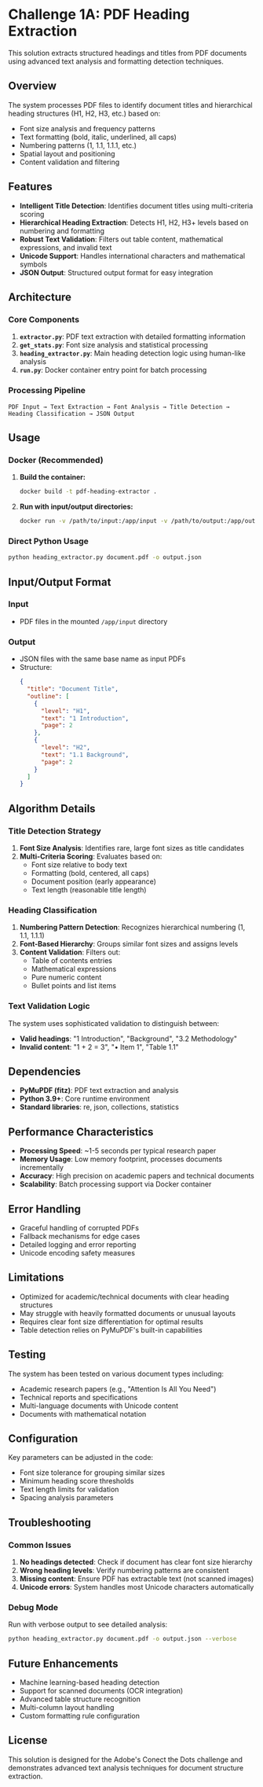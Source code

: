 # Challenge 1A: PDF Heading Extraction

This solution extracts structured headings and titles from PDF documents using advanced text analysis and formatting detection techniques.

## Overview

The system processes PDF files to identify document titles and hierarchical heading structures (H1, H2, H3, etc.) based on:
- Font size analysis and frequency patterns
- Text formatting (bold, italic, underlined, all caps)
- Numbering patterns (1, 1.1, 1.1.1, etc.)
- Spatial layout and positioning
- Content validation and filtering

## Features

- **Intelligent Title Detection**: Identifies document titles using multi-criteria scoring
- **Hierarchical Heading Extraction**: Detects H1, H2, H3+ levels based on numbering and formatting
- **Robust Text Validation**: Filters out table content, mathematical expressions, and invalid text
- **Unicode Support**: Handles international characters and mathematical symbols
- **JSON Output**: Structured output format for easy integration

## Architecture

### Core Components

1. **`extractor.py`**: PDF text extraction with detailed formatting information
2. **`get_stats.py`**: Font size analysis and statistical processing
3. **`heading_extractor.py`**: Main heading detection logic using human-like analysis
4. **`run.py`**: Docker container entry point for batch processing

### Processing Pipeline

```
PDF Input → Text Extraction → Font Analysis → Title Detection → Heading Classification → JSON Output
```

## Usage

### Docker (Recommended)

1. **Build the container:**
   ```bash
   docker build -t pdf-heading-extractor .
   ```

2. **Run with input/output directories:**
   ```bash
   docker run -v /path/to/input:/app/input -v /path/to/output:/app/output pdf-heading-extractor
   ```

### Direct Python Usage

```bash
python heading_extractor.py document.pdf -o output.json
```

## Input/Output Format

### Input
- PDF files in the mounted `/app/input` directory

### Output
- JSON files with the same base name as input PDFs
- Structure:
  ```json
  {
    "title": "Document Title",
    "outline": [
      {
        "level": "H1",
        "text": "1 Introduction",
        "page": 2
      },
      {
        "level": "H2", 
        "text": "1.1 Background",
        "page": 2
      }
    ]
  }
  ```

## Algorithm Details

### Title Detection Strategy

1. **Font Size Analysis**: Identifies rare, large font sizes as title candidates
2. **Multi-Criteria Scoring**: Evaluates based on:
   - Font size relative to body text
   - Formatting (bold, centered, all caps)
   - Document position (early appearance)
   - Text length (reasonable title length)

### Heading Classification

1. **Numbering Pattern Detection**: Recognizes hierarchical numbering (1, 1.1, 1.1.1)
2. **Font-Based Hierarchy**: Groups similar font sizes and assigns levels
3. **Content Validation**: Filters out:
   - Table of contents entries
   - Mathematical expressions
   - Pure numeric content
   - Bullet points and list items

### Text Validation Logic

The system uses sophisticated validation to distinguish between:
- **Valid headings**: "1 Introduction", "Background", "3.2 Methodology"
- **Invalid content**: "1 + 2 = 3", "• Item 1", "Table 1.1"

## Dependencies

- **PyMuPDF (fitz)**: PDF text extraction and analysis
- **Python 3.9+**: Core runtime environment
- **Standard libraries**: re, json, collections, statistics

## Performance Characteristics

- **Processing Speed**: ~1-5 seconds per typical research paper
- **Memory Usage**: Low memory footprint, processes documents incrementally
- **Accuracy**: High precision on academic papers and technical documents
- **Scalability**: Batch processing support via Docker container

## Error Handling

- Graceful handling of corrupted PDFs
- Fallback mechanisms for edge cases
- Detailed logging and error reporting
- Unicode encoding safety measures

## Limitations

- Optimized for academic/technical documents with clear heading structures
- May struggle with heavily formatted documents or unusual layouts
- Requires clear font size differentiation for optimal results
- Table detection relies on PyMuPDF's built-in capabilities

## Testing

The system has been tested on various document types including:
- Academic research papers (e.g., "Attention Is All You Need")
- Technical reports and specifications
- Multi-language documents with Unicode content
- Documents with mathematical notation

## Configuration

Key parameters can be adjusted in the code:
- Font size tolerance for grouping similar sizes
- Minimum heading score thresholds
- Text length limits for validation
- Spacing analysis parameters

## Troubleshooting

### Common Issues

1. **No headings detected**: Check if document has clear font size hierarchy
2. **Wrong heading levels**: Verify numbering patterns are consistent
3. **Missing content**: Ensure PDF has extractable text (not scanned images)
4. **Unicode errors**: System handles most Unicode characters automatically

### Debug Mode

Run with verbose output to see detailed analysis:
```bash
python heading_extractor.py document.pdf -o output.json --verbose
```

## Future Enhancements

- Machine learning-based heading detection
- Support for scanned documents (OCR integration)
- Advanced table structure recognition
- Multi-column layout handling
- Custom formatting rule configuration

## License

This solution is designed for the Adobe's Conect the Dots challenge and demonstrates advanced text analysis techniques for document structure extraction.